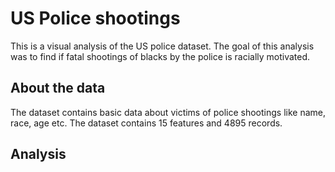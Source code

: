# US Police shootings
This is a visual analysis of the US police dataset. The goal of this analysis was to find if fatal shootings of blacks by the police is racially motivated.

## About the data
The dataset contains basic data about victims of police shootings like name, race, age etc.
The dataset contains 15 features and 4895 records.

## Analysis

